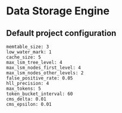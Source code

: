 # Data Storage Engine  
  
## Default project configuration  

```wal_size: 10  
memtable_size: 3  
low_water_mark: 1  
cache_size: 5  
max_lsm_tree_level: 4  
max_lsm_nodes_first_level: 4  
max_lsm_nodes_other_levels: 2  
false_positive_rate: 0.05  
hll_precision: 4  
max_tokens: 5  
token_bucket_interval: 60  
cms_delta: 0.01  
cms_epsilon: 0.01  

